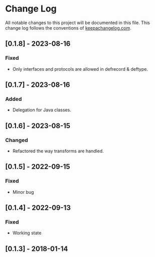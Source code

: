 # Change Log
All notable changes to this project will be documented in this file. This change log follows the conventions of [keepachangelog.com](http://keepachangelog.com/).

## [0.1.8] - 2023-08-16
### Fixed
- Only interfaces and protocols are allowed in defrecord & deftype.

## [0.1.7] - 2023-08-16
### Added
- Delegation for Java classes.

## [0.1.6] - 2023-08-15
### Changed
- Refactored the way transforms are handled.

## [0.1.5] - 2022-09-15
### Fixed
- Minor bug

## [0.1.4] - 2022-09-13
### Fixed
- Working state

## [0.1.3] - 2018-01-14
